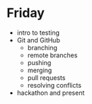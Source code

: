 # Friday

- intro to testing
- Git and GitHub
  - branching
  - remote branches
  - pushing
  - merging
  - pull requests
  - resolving conflicts
- hackathon and present
